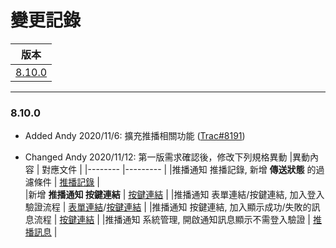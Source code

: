變更記錄
===
| 版本 |
| :---: |
| [8.10.0](#v8_10_0) |

***
### <a id='v8_10_0'></a>8.10.0
* Added Andy 2020/11/6: 擴充推播相關功能 ([Trac#8191])

* Changed Andy 2020/11/12: 第一版需求確認後，修改下列規格異動 
    |異動內容 | 對應文件 |
    |-------- |--------- |
    |推播通知 推播記錄, 新增 **傳送狀態** 的過濾條件 | [推播記錄][link_filter] |          
    |新增 **推播通知 按鍵連結** | [按鍵連結][link_buttonlink] | 
    |推播通知 表單連結/按鍵連結, 加入登入驗證流程 | [表單連結][link_formlink]/[按鍵連結][link_buttonlink] |
    |推播通知 按鍵連結,  加入顯示成功/失敗的訊息流程 | [按鍵連結][link_buttonlink] |
    |推播通知 系統管理,  開啟通知訊息顯示不需登入驗證 | [推播訊息][link_system] |





<!-- 超連結 --> 
[link_filter]: notification_record.md#filter "推播通知/推播記錄"
[link_buttonlink]: notification_buttonlink.md "推播通知/按鍵連結"
[link_formlink]: notification_formlink.md "推播通知/表單連結"   
[link_system]: notification_system.md#workflow "推播通知/系統管理"   

[Trac#8191]:http://trac.uneec.com/trac/neco/ticket/8191 "#8191"